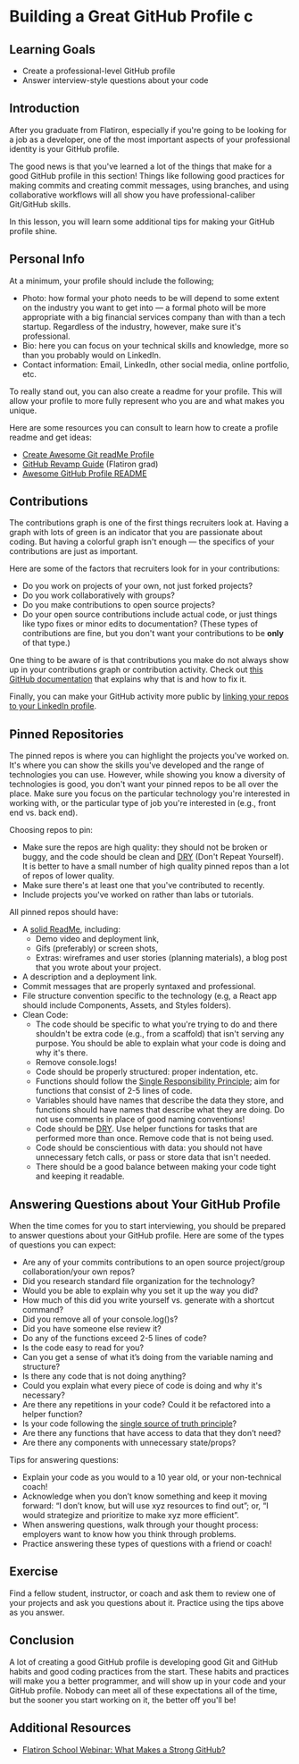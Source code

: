 # Building a Great GitHub Profile c

## Learning Goals

- Create a professional-level GitHub profile
- Answer interview-style questions about your code

## Introduction

After you graduate from Flatiron, especially if you're going to be looking for a
job as a developer, one of the most important aspects of your professional
identity is your GitHub profile.

The good news is that you've learned a lot of the things that make for a good
GitHub profile in this section! Things like following good practices for making
commits and creating commit messages, using branches, and using collaborative
workflows will all show you have professional-caliber Git/GitHub skills.

In this lesson, you will learn some additional tips for making your GitHub
profile shine.

## Personal Info

At a minimum, your profile should include the following;

- Photo: how formal your photo needs to be will depend to some extent on the
  industry you want to get into — a formal photo will be more appropriate with a
  big financial services company than with than a tech startup. Regardless of
  the industry, however, make sure it's professional.
- Bio: here you can focus on your technical skills and knowledge, more so than
  you probably would on LinkedIn.
- Contact information: Email, LinkedIn, other social media, online portfolio, etc.

To really stand out, you can also create a readme for your profile. This will
allow your profile to more fully represent who you are and what makes you
unique.

Here are some resources you can consult to learn how to create a profile readme
and get ideas:

- [Create Awesome Git readMe Profile](https://medium.com/swlh/create-awesome-git-readme-profile-84efa0bcda3b)
- [GitHub Revamp Guide](https://benthedunn.medium.com/github-revamp-guide-8f48a890e61e) (Flatiron grad)
- [Awesome GitHub Profile README](https://github.com/abhisheknaiidu/awesome-github-profile-readme)

## Contributions

The contributions graph is one of the first things recruiters look at. Having a
graph with lots of green is an indicator that you are passionate about coding.
But having a colorful graph isn't enough — the specifics of your contributions
are just as important.

Here are some of the factors that recruiters look for in your contributions:

- Do you work on projects of your own, not just forked projects?
- Do you work collaboratively with groups?
- Do you make contributions to open source projects?
- Do your open source contributions include actual code, or just things like
  typo fixes or minor edits to documentation? (These types of contributions are
  fine, but you don't want your contributions to be **only** of that type.)

One thing to be aware of is that contributions you make do not always show up in
your contributions graph or contribution activity. Check out [this GitHub
documentation][github-doc] that explains why that is and how to fix it.

[github-doc]: https://docs.github.com/en/account-and-profile/setting-up-and-managing-your-github-profile/managing-contribution-graphs-on-your-profile/why-are-my-contributions-not-showing-up-on-my-profile

Finally, you can make your GitHub activity more public by [linking your repos to
your LinkedIn profile][linkedin].

[linkedin]: https://towardsdatascience.com/how-to-feature-your-github-repositories-on-linkedin-56078e1ffddb

## Pinned Repositories

The pinned repos is where you can highlight the projects you've worked on. It's
where you can show the skills you've developed and the range of technologies you
can use. However, while showing you know a diversity of technologies is good,
you don't want your pinned repos to be all over the place. Make sure you focus
on the particular technology you're interested in working with, or the
particular type of job you're interested in (e.g., front end vs. back end).

Choosing repos to pin:

- Make sure the repos are high quality: they should not be broken or buggy, and
  the code should be clean and [DRY][] (Don't Repeat Yourself). It is better to
  have a small number of high quality pinned repos than a lot of repos of lower
  quality.
- Make sure there's at least one that you've contributed to recently.
- Include projects you've worked on rather than labs or tutorials.

All pinned repos should have:

- A [solid ReadMe][project-readme], including:
  - Demo video and deployment link,
  - Gifs (preferably) or screen shots,
  - Extras: wireframes and user stories (planning materials), a blog post that
    you wrote about your project.
- A description and a deployment link.
- Commit messages that are properly syntaxed and professional.
- File structure convention specific to the technology (e.g, a React app should
  include Components, Assets, and Styles folders).
- Clean Code:
  - The code should be specific to what you're trying to do and there shouldn't
    be extra code (e.g., from a scaffold) that isn't serving any purpose. You
    should be able to explain what your code is doing and why it's there.
  - Remove console.logs!
  - Code should be properly structured: proper indentation, etc.
  - Functions should follow the [Single Responsibility Principle][srp]; aim for
    functions that consist of 2-5 lines of code.
  - Variables should have names that describe the data they store, and functions
    should have names that describe what they are doing. Do not use comments in
    place of good naming conventions!
  - Code should be [DRY][]. Use helper functions for tasks that are performed
    more than once. Remove code that is not being used.
  - Code should be conscientious with data: you should not have unnecessary fetch
    calls, or pass or store data that isn't needed.
  - There should be a good balance between making your code tight and keeping it
    readable.

[project-readme]: https://www.freecodecamp.org/news/how-to-write-a-good-readme-file/
[srp]: https://en.wikipedia.org/wiki/Single-responsibility_principle

## Answering Questions about Your GitHub Profile

When the time comes for you to start interviewing, you should be prepared to
answer questions about your GitHub profile. Here are some of the types of
questions you can expect:

- Are any of your commits contributions to an open source project/group
  collaboration/your own repos?
- Did you research standard file organization for the technology?
- Would you be able to explain why you set it up the way you did?
- How much of this did you write yourself vs. generate with a shortcut command?
- Did you remove all of your console.log()s?
- Did you have someone else review it?
- Do any of the functions exceed 2-5 lines of code?
- Is the code easy to read for you?
- Can you get a sense of what it’s doing from the variable naming and structure?
- Is there any code that is not doing anything?
- Could you explain what every piece of code is doing and why it's necessary?
- Are there any repetitions in your code? Could it be refactored into a helper function?
- Is your code following the [single source of truth principle][ssot]?
- Are there any functions that have access to data that they don’t need?
- Are there any components with unnecessary state/props?

[ssot]: https://en.wikipedia.org/wiki/Single_source_of_truth

Tips for answering questions:

- Explain your code as you would to a 10 year old, or your non-technical coach!
- Acknowledge when you don’t know something and keep it moving forward: “I don’t
  know, but will use xyz resources to find out”; or, “I would strategize and
  prioritize to make xyz more efficient”.
- When answering questions, walk through your thought process: employers want to
  know how you think through problems.
- Practice answering these types of questions with a friend or coach!

## Exercise

Find a fellow student, instructor, or coach and ask them to review one of your
projects and ask you questions about it. Practice using the tips above as you
answer.

## Conclusion

A lot of creating a good GitHub profile is developing good Git and GitHub habits
and good coding practices from the start. These habits and practices will make
you a better programmer, and will show up in your code and your GitHub profile.
Nobody can meet all of these expectations all of the time, but the sooner you
start working on it, the better off you'll be!

## Additional Resources

- [Flatiron School Webinar: What Makes a Strong GitHub?](https://www.youtube.com/watch?v=jUYQPI2RUpw)

[DRY]: https://en.wikipedia.org/wiki/Don%27t_repeat_yourself
